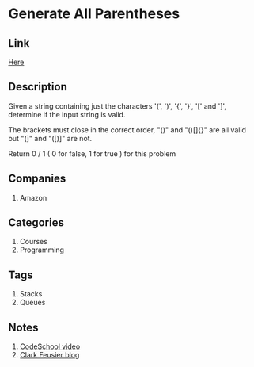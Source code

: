# Generate All Parentheses

## Link

[Here](https://www.interviewbit.com/problems/generate-all-parentheses/)

## Description

Given a string containing just the characters '(', ')', '{', '}', '[' and ']', determine if the input string is valid.

The brackets must close in the correct order, "()" and "()[]{}" are all valid but "(]" and "([)]" are not.

Return 0 / 1 ( 0 for false, 1 for true ) for this problem

## Companies

1. Amazon

## Categories

1. Courses
1. Programming

## Tags

1. Stacks
1. Queues

## Notes

1. [CodeSchool video](https://www.youtube.com/watch?v=QZOLb0xHB_Q)
1. [Clark Feusier blog](http://clarkfeusier.com/2015/01/16/interview-question-balanced-parentheses-stack.html)
